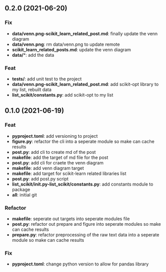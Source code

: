 ## 0.2.0 (2021-06-20)

### Fix

- **data/venn.png-scikit_learn_related_post.md**: finally update the venn diagram
- **data/venn.png**: rm data/venn.png to update remote
- **scikit_learn_related_posts.md**: update the venn diagram
- **data/***: add the data

### Feat

- **tests/**: add unit test to the project
- **data/venn.png-scikit_learn_related_post.md**: add scikit-opt library to my list, rebuilt data
- **list_scikit/constants.py**: add scikit-opt to my list

## 0.1.0 (2021-06-19)

### Feat

- **pyproject.toml**: add versioning to project
- **figure.py**: refactor the cli into a seperate module so make can cache results
- **post.py**: add cli to create md of the post
- **makefile**: add the target of md file for the post
- **post.py**: add cli for craete the venn diagram
- **makefile**: add venn diagram target
- **makefile**: add target for scikit-learn related libraries list
- **post.py**: add post.py script
- **list_scikit/__init__.py-list_scikit/constants.py**: add constants module to package
- **all**: initial git

### Refactor

- **makefile**: seperate out targets into seperate modules file
- **post.py**: refactor out prepare and figure into seperate modules so make can cache results
- **prepare.py**: refactor preprocessing of the raw text data into a seperate module so make can cache results

### Fix

- **pyproject.toml**: change python version to allow for pandas library
